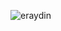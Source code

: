 ![eraydin](https://githubline.herokuapp.com/api/contributions?username=eraydin&years=2014,2015,2016,2017,2018,2019,2020)
